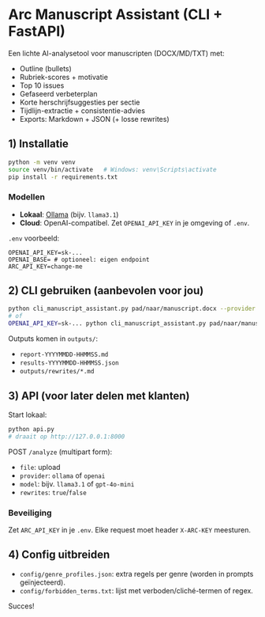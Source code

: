 # Arc Manuscript Assistant (CLI + FastAPI)

Een lichte AI-analysetool voor manuscripten (DOCX/MD/TXT) met:
- Outline (bullets)
- Rubriek-scores + motivatie
- Top 10 issues
- Gefaseerd verbeterplan
- Korte herschrijfsuggesties per sectie
- Tijdlijn-extractie + consistentie-advies
- Exports: Markdown + JSON (+ losse rewrites)

## 1) Installatie
```bash
python -m venv venv
source venv/bin/activate   # Windows: venv\Scripts\activate
pip install -r requirements.txt
```

### Modellen
- **Lokaal**: [Ollama](https://ollama.com/) (bijv. `llama3.1`)
- **Cloud**: OpenAI-compatibel. Zet `OPENAI_API_KEY` in je omgeving of `.env`.

`.env` voorbeeld:
```
OPENAI_API_KEY=sk-...
OPENAI_BASE= # optioneel: eigen endpoint
ARC_API_KEY=change-me
```

## 2) CLI gebruiken (aanbevolen voor jou)
```bash
python cli_manuscript_assistant.py pad/naar/manuscript.docx --provider ollama --model llama3.1
# of
OPENAI_API_KEY=sk-... python cli_manuscript_assistant.py pad/naar/manuscript.docx --provider openai --model gpt-4o-mini
```
Outputs komen in `outputs/`:
- `report-YYYYMMDD-HHMMSS.md`
- `results-YYYYMMDD-HHMMSS.json`
- `outputs/rewrites/*.md`

## 3) API (voor later delen met klanten)
Start lokaal:
```bash
python api.py
# draait op http://127.0.0.1:8000
```
POST `/analyze` (multipart form):
- `file`: upload
- `provider`: `ollama` of `openai`
- `model`: bijv. `llama3.1` of `gpt-4o-mini`
- `rewrites`: `true`/`false`

### Beveiliging
Zet `ARC_API_KEY` in je `.env`. Elke request moet header `X-ARC-KEY` meesturen.

## 4) Config uitbreiden
- `config/genre_profiles.json`: extra regels per genre (worden in prompts geïnjecteerd).
- `config/forbidden_terms.txt`: lijst met verboden/cliché-termen of regex.

Succes!
